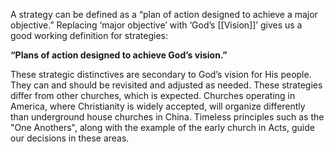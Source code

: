 A strategy can be defined as a “plan of action designed to achieve a major objective.” Replacing ‘major objective’ with ‘God’s [[Vision]]’ gives us a good working definition for strategies: 

**“Plans of action designed to achieve God’s vision.”**

These strategic distinctives are secondary to God’s vision for His people. They can and should be revisited and adjusted as needed. These strategies differ from other churches, which is expected. Churches operating in America, where Christianity is widely accepted, will organize differently than underground house churches in China. Timeless principles such as the "One Anothers", along with the example of the early church in Acts, guide our decisions in these areas.

